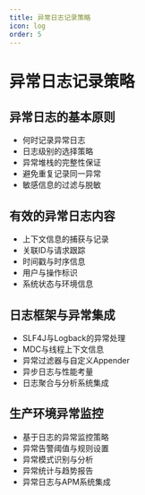 ```yaml
---
title: 异常日志记录策略
icon: log
order: 5
---
```


# 异常日志记录策略

## 异常日志的基本原则

- 何时记录异常日志
- 日志级别的选择策略
- 异常堆栈的完整性保证
- 避免重复记录同一异常
- 敏感信息的过滤与脱敏

## 有效的异常日志内容

- 上下文信息的捕获与记录
- 关联ID与请求跟踪
- 时间戳与时序信息
- 用户与操作标识
- 系统状态与环境信息

## 日志框架与异常集成

- SLF4J与Logback的异常处理
- MDC与线程上下文信息
- 异常过滤器与自定义Appender
- 异步日志与性能考量
- 日志聚合与分析系统集成

## 生产环境异常监控

- 基于日志的异常监控策略
- 异常告警阈值与规则设置
- 异常模式识别与分析
- 异常统计与趋势报告
- 异常日志与APM系统集成
